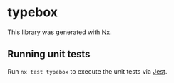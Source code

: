 # typebox

This library was generated with [Nx](https://nx.dev).

## Running unit tests

Run `nx test typebox` to execute the unit tests via [Jest](https://jestjs.io).
